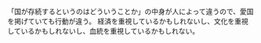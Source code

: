 「国が存続するというのはどういうことか」の中身が人によって違うので、愛国を掲げていても行動が違う。
経済を重視しているかもしれないし、文化を重視しているかもしれないし、血統を重視しているかもしれない。
